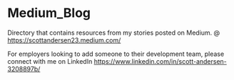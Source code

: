 # Medium_Blog

Directory that contains resources from my stories posted on Medium.
@ https://scottandersen23.medium.com/


For employers looking to add someone to their development team, please connect with me on LinkedIn
 https://www.linkedin.com/in/scott-andersen-3208897b/

